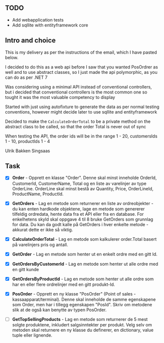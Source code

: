 ﻿## TODO

- Add webapplication tests
- Add sqllite with entityframework core

## Intro and choice

This is my delivery as per the instructions of the email, which I have pasted below.

I decided to do this as a web api before I saw that you wanted PosOrdrer as well and to use abstract classes,
so I just made the api polymorphic, as you can do as per .NET 7

Was considering using a minimal API instead of conventional controllers, but i decided that conventional controllers is
the most common one so tought it was the most valuable competency to display

Started with just using autofixture to generate the data as per normal testing conventions, however might decide later
to use sqllite and entityframework

Decided to make the `CalculateOrderTotal` to be a private method on the abstract class to be called, so that the order
Total is never out of sync

When testing the API, the order ids will be in the range 1 - 20, customersIds 1 - 10, productIds 1 - 4

Ulrik Bakken Singsaas

## Task

- [x] **Order** - Opprett en klasse "Order". Denne skal minst inneholde OrderId, CustomerId, CustomerName, Total og en
  liste
  av varelinjer av type OrderLine. OrderLine skal minst bestå av Quantity, Price, OrderLineId, ProductName, ProductId.

- [x] **GetOrders** - Lag en metode som returnerer en liste av ordreobjekter - du kan enten hardkode objektene, lage en
  metode som genererer tilfeldig ordredata, hente data fra et API eller fra en database.
  For enkelhetens skyld skal oppgave 4 til 8 bruke GetOrders som grunnlag for data. Du kan da godt kalle på GetOrders i
  hver enkelte metode - akkurat dette er ikke så viktig.

- [x] **CalculateOrderTotal** - Lag en metode som kalkulerer order.Total basert på varelinjers pris og antall.

- [x] **GetOrder** - Lag en metode som henter ut en enkelt ordre med en gitt Id.

- [x] **GetOrdersByCustomerId** - Lag en metode som henter ut alle ordre med en gitt kunde

- [x] **GetOrdersByProductId** - Lag en metode som henter ut alle ordre som har en eller flere ordrelinjer med en gitt
  produkt-Id.

- [x] **PosOrder** - Opprett en ny klasse "PosOrder" (Point of sales - kassaapparat/terminal). Denne skal inneholde de
  samme
  egenskapene som Order, men har i tillegg egenskapen "PosId". Skriv om metodene slik at de også kan benytte av typen
  PosOrder.

- [ ] **GetTopSellingProducts** - Lag en metode som returnerer de 5 mest solgte produktene, inkludert salgsinntekter per
  produkt. Velg selv om metoden skal returnere en ny klasse du definerer, en dictionary, value tuple eller lignende.